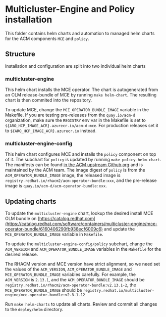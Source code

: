 # Multicluster-Engine and Policy installation

This folder contains helm charts and automation to managed helm charts for the ACM components `MCE` and `policy`.

## Structure

Installation and configuration are split into two individual helm charts

### multicluster-engine

This helm chart installs the MCE operator. The chart is autogenerated from an OLM release-bundle of MCE by running `make helm-chart`. The resulting chart is then commited into the repository.

To update MCE, change the `MCE_OPERATOR_BUNDLE_IMAGE` variable in the Makefile. If you are testing pre-releases from the `quay.io/acm-d` organization, make sure the `REGISTRY` env var in the Makefile is set to `${ARO_HCP_IMAGE_ACR}.azurecr.io/acm-d-mce`. For production releases set it to `${ARO_HCP_IMAGE_ACR}.azurecr.io` instead.

### multicluster-engine-config

This helm chart configures MCE and installs the `policy` component on top of it. The subchart for `policy` is updated by running `make policy-helm-chart`.
The manifests can be found [in the ACM upstream Github org](https://github.com/stolostron/multiclusterhub-operator) and is maintained by the ACM team.
The image digest of `policy` is from the `ACM_OPERATOR_BUNDLE_IMAGE` image, the released image is `registry.redhat.io/rhacm2/acm-operator-bundle:xxx`, and the pre-release image is `quay.io/acm-d/acm-operator-bundle:xxx`.

## Updating charts

To update the `multicluster-engine` chart, lookup the desired install MCE OLM bundle on [https://catalog.redhat.com](https://catalog.redhat.com/software/containers/multicluster-engine/mce-operator-bundle/6160406290fb938ecf6009c6) and update the `MCE_OPERATOR_BUNDLE_IMAGE` variable in `Makefile`.

To update the `multicluster-engine-config/policy` subchart, change the `ACM_VERSION` and `ACM_OPERATOR_BUNDLE_IMAGE` variables in the `Makefile` for the desired release.

The RHACM version and MCE version have strict alignment, so we need set the values of the `ACM_VERSION`, `ACM_OPERATOR_BUNDLE_IMAGE` and `MCE_OPERATOR_BUNDLE_IMAGE` variables carefully.
For example, the `ACM_VERSION` is `2.13.1`, and the `ACM_OPERATOR_BUNDLE_IMAGE` should be `registry.redhat.io/rhacm2/acm-operator-bundle:v2.13.1-2`,
the `MCE_OPERATOR_BUNDLE_IMAGE` should be `registry.redhat.io/multicluster-engine/mce-operator-bundle:v2.8.1-12`

Run `make helm-charts` to update all charts. Review and commit all changes to the `deploy/helm` directory.
